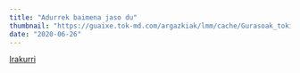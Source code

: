 ```yaml
---
title: "Adurrek baimena jaso du"
thumbnail: "https://guaixe.tok-md.com/argazkiak/lmm/cache/Gurasoak_tokikom_735x413.JPG"
date: "2020-06-26"
---
```

[Irakurri](https://guaixe.eus/altsasu/1593103233783-adurrek-baimena-jaso-du)
